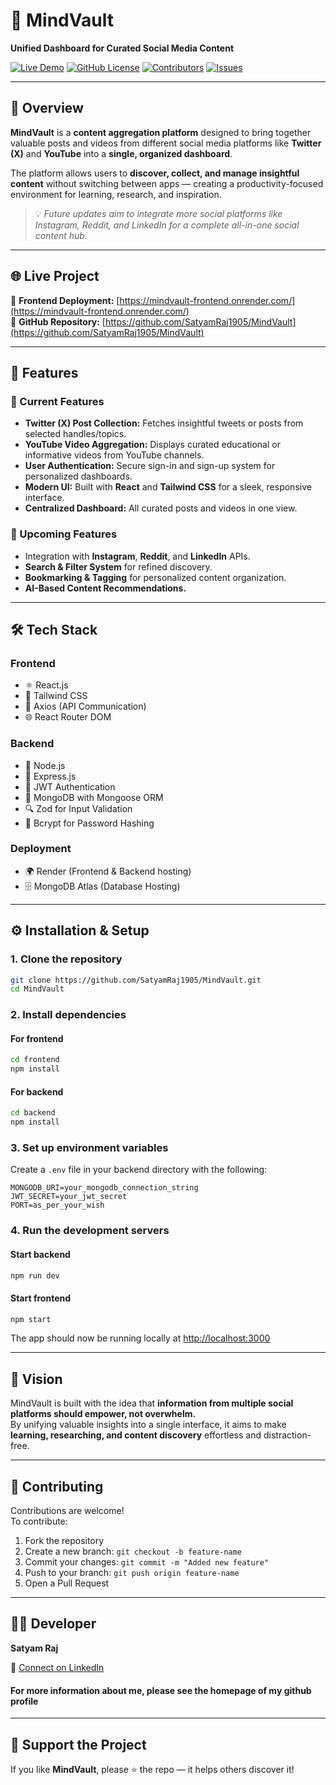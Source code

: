 # 🧠 MindVault  
**Unified Dashboard for Curated Social Media Content**

[![Live Demo](https://img.shields.io/badge/Live-Demo-blue)](https://mindvault-frontend.onrender.com/)  [![GitHub License](https://img.shields.io/github/license/SatyamRaj1905/MindVault)](LICENSE)  [![Contributors](https://img.shields.io/github/contributors/SatyamRaj1905/MindVault)](https://github.com/SatyamRaj1905/MindVault/graphs/contributors)  [![Issues](https://img.shields.io/github/issues/SatyamRaj1905/MindVault)](https://github.com/SatyamRaj1905/MindVault/issues)  

---

## 🚀 Overview  
**MindVault** is a **content aggregation platform** designed to bring together valuable posts and videos from different social media platforms like **Twitter (X)** and **YouTube** into a **single, organized dashboard**.  

The platform allows users to **discover, collect, and manage insightful content** without switching between apps — creating a productivity-focused environment for learning, research, and inspiration.  

> 💡 *Future updates aim to integrate more social platforms like Instagram, Reddit, and LinkedIn for a complete all-in-one social content hub.*

---

## 🌐 Live Project  
🔗 **Frontend Deployment:** [https://mindvault-frontend.onrender.com/](https://mindvault-frontend.onrender.com/)  
🔗 **GitHub Repository:** [https://github.com/SatyamRaj1905/MindVault](https://github.com/SatyamRaj1905/MindVault)

---

## 🧩 Features  

### 🔹 Current Features
- **Twitter (X) Post Collection:** Fetches insightful tweets or posts from selected handles/topics.  
- **YouTube Video Aggregation:** Displays curated educational or informative videos from YouTube channels.  
- **User Authentication:** Secure sign-in and sign-up system for personalized dashboards.  
- **Modern UI:** Built with **React** and **Tailwind CSS** for a sleek, responsive interface.  
- **Centralized Dashboard:** All curated posts and videos in one view.  

### 🔹 Upcoming Features
- Integration with **Instagram**, **Reddit**, and **LinkedIn** APIs.  
- **Search & Filter System** for refined discovery.  
- **Bookmarking & Tagging** for personalized content organization.  
- **AI-Based Content Recommendations.**  

---

## 🛠️ Tech Stack  

### **Frontend**
- ⚛️ React.js  
- 💨 Tailwind CSS  
- 🔁 Axios (API Communication)  
- 🌐 React Router DOM  

### **Backend**
- 🧱 Node.js  
- 🚀 Express.js  
- 🔐 JWT Authentication  
- 🧩 MongoDB with Mongoose ORM  
- 🔍 Zod for Input Validation  
- 🧂 Bcrypt for Password Hashing  

### **Deployment**
- 🌍 Render (Frontend & Backend hosting)  
- 🗄️ MongoDB Atlas (Database Hosting)  

---

## ⚙️ Installation & Setup  

### 1. Clone the repository  
```bash
git clone https://github.com/SatyamRaj1905/MindVault.git
cd MindVault
```

### 2. Install dependencies  
#### For frontend  
```bash
cd frontend
npm install
```

#### For backend  
```bash
cd backend
npm install
```

### 3. Set up environment variables  
Create a `.env` file in your backend directory with the following:
```env
MONGODB_URI=your_mongodb_connection_string
JWT_SECRET=your_jwt_secret
PORT=as_per_your_wish
```

### 4. Run the development servers  
#### Start backend
```bash
npm run dev
```

#### Start frontend
```bash
npm start
```

The app should now be running locally at [http://localhost:3000](http://localhost:your_port_no)

---

## 🧠 Vision  
MindVault is built with the idea that **information from multiple social platforms should empower, not overwhelm.**  
By unifying valuable insights into a single interface, it aims to make **learning, researching, and content discovery** effortless and distraction-free.  

---

## 🤝 Contributing  

Contributions are welcome!  
To contribute:  
1. Fork the repository  
2. Create a new branch: `git checkout -b feature-name`  
3. Commit your changes: `git commit -m "Added new feature"`  
4. Push to your branch: `git push origin feature-name`  
5. Open a Pull Request  

---
## 👨‍💻 Developer 

**Satyam Raj**  

📧 [Connect on LinkedIn](https://www.linkedin.com/in/satyamraj1905)  

#### For more information about me, please see the homepage of my github profile
---

## 🌟 Support the Project  
If you like **MindVault**, please ⭐ the repo — it helps others discover it!  
